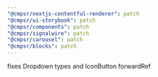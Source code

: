 ```yaml
---
"@cmpsr/nextjs-contentful-renderer": patch
"@cmpsr/ui-storybook": patch
"@cmpsr/components": patch
"@cmpsr/signalwire": patch
"@cmpsr/carousel": patch
"@cmpsr/blocks": patch
---
```


fixes Dropdown types and IconButton forwardRef
